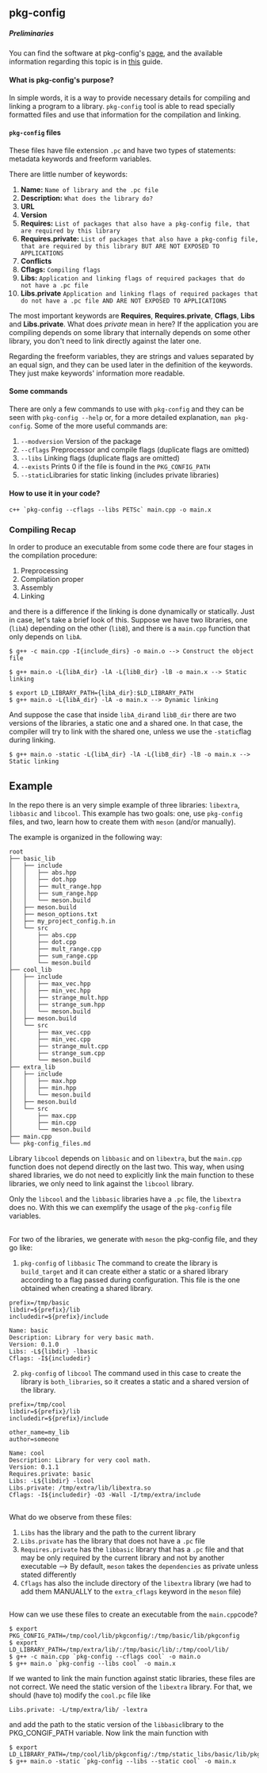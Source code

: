 ## pkg-config

##### Preliminaries
You can find the software at pkg-config's [page](https://www.freedesktop.org/wiki/Software/pkg-config/), and the available information regarding this topic is in [this](https://people.freedesktop.org/~dbn/pkg-config-guide.html) guide.

#### What is pkg-config's purpose?
In simple words, it is a way to provide necessary details for compiling and linking a program to a library. `pkg-config` tool is able to read specially formatted files and use that information for the compilation and linking. 

#### `pkg-config` files
These files have file extension `.pc` and have two types of statements: metadata keywords and freeform variables. 

There are little number of keywords:

 1. **Name:** `Name of library and the .pc file`
 2. **Description:** `What does the library do?`
 3. **URL** 
 4. **Version** 
 5. **Requires:** `List of packages that also have a pkg-config file, that are required by this library`
 6. **Requires.private:** `List of packages that also have a pkg-config file, that are required by this library BUT ARE NOT EXPOSED TO APPLICATIONS`
 7. **Conflicts**
 8. **Cflags:** `Compiling flags`
 9. **Libs:** `Application and linking flags of required packages that do not have a .pc file`
 10. **Libs.private** `Application and linking flags of required packages that do not have a .pc file AND ARE NOT EXPOSED TO APPLICATIONS`

The most important keywords are **Requires**, **Requires.private**, **Cflags**, **Libs** and **Libs.private**. What does *private* mean in here? If the application you are compiling depends on some library that internally depends on some other library, you don't need to link directly against the later one.

Regarding the freeform variables, they are strings and values separated by an equal sign, and they can be used later in the definition of the keywords. They just make keywords' information more readable.

#### Some commands
There are only a few commands to use with `pkg-config` and they can be seen with `pkg-config --help` or, for a more detailed explanation, `man pkg-config`. Some of the more useful commands are:
1. `--modversion` Version of the package
2. `--cflags` Preprocessor and compile flags (duplicate flags are omitted)
3. `--libs` Linking flags (duplicate flags are omitted)
4. `--exists` Prints 0 if the file is found in the `PKG_CONFIG_PATH`
5. `--static`Libraries for static linking (includes private libraries)

#### How to use it in your code?
```
c++ `pkg-config --cflags --libs PETSc` main.cpp -o main.x
```

### Compiling Recap
In order to produce an executable from some code there are four stages in the compilation procedure:
1. Preprocessing
2.  Compilation proper
3.  Assembly
4. Linking

and there is a difference if the linking is done dynamically or statically. Just in case, let's take a brief look of this. Suppose we have two libraries, one (`libA`) depending on the other (`libB`), and there is a `main.cpp` function that only depends on `libA`.
```
$ g++ -c main.cpp -I{include_dirs} -o main.o --> Construct the object file
```
```
$ g++ main.o -L{libA_dir} -lA -L{libB_dir} -lB -o main.x --> Static linking
```
```
$ export LD_LIBRARY_PATH={libA_dir}:$LD_LIBRARY_PATH
$ g++ main.o -L{libA_dir} -lA -o main.x --> Dynamic linking
``` 
And suppose the case that inside `libA_dir`and `libB_dir` there are two versions of the libraries, a static one and a shared one. In that case, the compiler will try to link with the shared one, unless we use the `-static`flag during linking.
```
$ g++ main.o -static -L{libA_dir} -lA -L{libB_dir} -lB -o main.x --> Static linking
```


## Example

In the repo there is an very simple example of three libraries: `libextra`, `libbasic` and `libcool`. This example has two goals: one, use `pkg-config` files, and two, learn how to create them with `meson` (and/or manually). 

The example is organized in the following way:

```
root
├── basic_lib
│   ├── include
│   │   ├── abs.hpp
│   │   ├── dot.hpp
│   │   ├── mult_range.hpp
│   │   ├── sum_range.hpp
│   │   └── meson.build
│   ├── meson.build
│   ├── meson_options.txt
│   ├── my_project_config.h.in
│   └── src
│       ├── abs.cpp
│       ├── dot.cpp
│       ├── mult_range.cpp
│       ├── sum_range.cpp
│       └── meson.build
├── cool_lib
│   ├── include
│   │   ├── max_vec.hpp
│   │   ├── min_vec.hpp
│   │   ├── strange_mult.hpp
│   │   ├── strange_sum.hpp
│   │   └── meson.build
│   ├── meson.build
│   └── src
│       ├── max_vec.cpp
│       ├── min_vec.cpp
│       ├── strange_mult.cpp
│       ├── strange_sum.cpp
│       └── meson.build
├── extra_lib
│   ├── include
│   │   ├── max.hpp
│   │   ├── min.hpp
│   │   └── meson.build
│   ├── meson.build
│   └── src
│       ├── max.cpp
│       ├── min.cpp
│       └── meson.build
├── main.cpp
└── pkg-config_files.md
```

Library `libcool` depends on `libbasic` and on `libextra`, but the `main.cpp` function does not depend directly on the last two. This way, when using shared libraries, we do not need to explicitly link the main function to these libraries, we only need to link against the `libcool` library.

Only the `libcool` and the `libbasic` libraries have a `.pc` file, the `libextra` does no. With this we can exemplify the usage of the `pkg-config` file variables.

##
For two of the libraries, we generate with `meson` the pkg-config file, and they go like:

1. `pkg-config` of `libbasic`
The command to create the library is `build_target` and it can create either a static or a shared library according to a flag passed during configuration. This file is the one obtained when creating a shared library.
```
prefix=/tmp/basic
libdir=${prefix}/lib
includedir=${prefix}/include

Name: basic
Description: Library for very basic math.
Version: 0.1.0
Libs: -L${libdir} -lbasic
Cflags: -I${includedir}
```

2. `pkg-config` of `libcool`
The command used in this case to create the library is `both_libraries`, so it creates a static and a shared version of the library.
```
prefix=/tmp/cool
libdir=${prefix}/lib
includedir=${prefix}/include

other_name=my_lib
author=someone

Name: cool
Description: Library for very cool math.
Version: 0.1.1
Requires.private: basic
Libs: -L${libdir} -lcool
Libs.private: /tmp/extra/lib/libextra.so
Cflags: -I${includedir} -O3 -Wall -I/tmp/extra/include
```

##
What do we observe from these files:
1. `Libs` has the library and the path to the current library
2. `Libs.private` has the library that does not have a `.pc` file
3. `Requires.private` has the `libbasic` library that has a  `.pc` file and that may be only required by the current library and not by another executable --> By default, `meson` takes the `dependencies` as private unless stated differently
4. `Cflags` has also the include directory of the `libextra` library (we had to add them MANUALLY to the `extra_cflags` keyword in the `meson` file)

##
How can we use these files to create an executable from the `main.cpp`code?
```
$ export PKG_CONFIG_PATH=/tmp/cool/lib/pkgconfig/:/tmp/basic/lib/pkgconfig
$ export LD_LIBRARY_PATH=/tmp/extra/lib/:/tmp/basic/lib/:/tmp/cool/lib/
$ g++ -c main.cpp `pkg-config --cflags cool` -o main.o
$ g++ main.o `pkg-config --libs cool` -o main.x
```
If we wanted to link the main function against static libraries, these files are not correct. We need the static version of the `libextra` library. For that, we should (have to) modify the `cool.pc` file like
```
Libs.private: -L/tmp/extra/lib/ -lextra
```
and add the path to the static version of the `libbasic`library to the PKG_CONGIF_PATH variable. Now link the main function with
```
$ export LD_LIBRARY_PATH=/tmp/cool/lib/pkgconfig/:/tmp/static_libs/basic/lib/pkgconfig
$ g++ main.o -static `pkg-config --libs --static cool` -o main.x
```